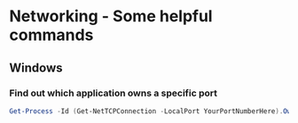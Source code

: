 # Networking - Some helpful commands

## Windows

### Find out which application owns a specific port

```powershell
Get-Process -Id (Get-NetTCPConnection -LocalPort YourPortNumberHere).OwningProcess
```
